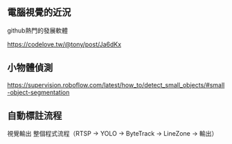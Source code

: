 ## 電腦視覺的近況
github熱門的發展軟體

https://codelove.tw/@tony/post/Ja6dKx


## 小物體偵測
https://supervision.roboflow.com/latest/how_to/detect_small_objects/#small-object-segmentation

## 自動標註流程
視覺輸出
整個程式流程（RTSP → YOLO → ByteTrack → LineZone → 輸出）

